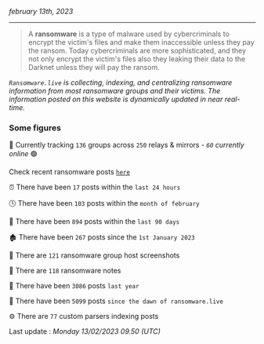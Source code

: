 _february 13th, 2023_

---

> A **ransomware** is a type of malware used by cybercriminals to encrypt the victim's files and make them inaccessible unless they pay the ransom. Today cybercriminals are more sophisticated, and they not only encrypt the victim's files also they leaking their data to the Darknet unless they will pay the ransom.


_`Ransomware.live` is collecting, indexing, and centralizing ransomware information from most ransomware groups and their victims. The information posted on this website is dynamically updated in near real-time._

### Some figures 

🔎 Currently tracking `136` groups across `250` relays & mirrors - _`60` currently online_ 🟢

Check recent ransomware posts [`here`](recentposts.md)


⏰ There have been `17` posts within the `last 24 hours`

🕓 There have been `103` posts within the `month of february`

📅 There have been `894` posts within the `last 90 days`

🏚 There have been `267` posts since the `1st January 2023`

📸 There are `121` ransomware group host screenshots

📝 There are `118` ransomware notes

🚀 There have been `3086` posts `last year`

🐣 There have been `5099` posts `since the dawn of ransomware.live`

⚙️ There are `77` custom parsers indexing posts



Last update : _Monday 13/02/2023 09.50 (UTC)_

